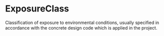 ExposureClass
=============

Classification of exposure to environmental conditions, usually specified in accordance with the concrete design code which is applied in the project.
